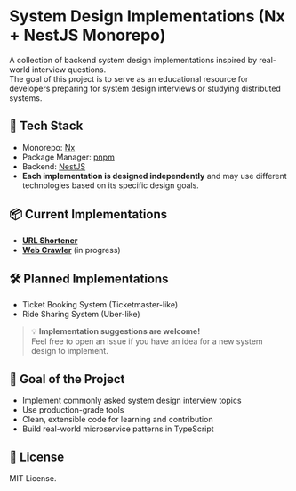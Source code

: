 # System Design Implementations (Nx + NestJS Monorepo)

A collection of backend system design implementations inspired by real-world interview questions.  
The goal of this project is to serve as an educational resource for developers preparing for system design interviews or studying distributed systems.

## 🚀 Tech Stack

- Monorepo: [Nx](https://nx.dev/)
- Package Manager: [pnpm](https://pnpm.io/)
- Backend: [NestJS](https://nestjs.com/)
- **Each implementation is designed independently** and may use different technologies based on its specific design goals.

## 📦 Current Implementations

- [**URL Shortener**](apps/url-shortener)
- [**Web Crawler**](apps/web-crawler) (in progress)

## 🛠 Planned Implementations

- Ticket Booking System (Ticketmaster-like)
- Ride Sharing System (Uber-like)


> 💡 **Implementation suggestions are welcome!**  
> Feel free to open an issue if you have an idea for a new system design to implement.

## 🎯 Goal of the Project

- Implement commonly asked system design interview topics
- Use production-grade tools
- Clean, extensible code for learning and contribution
- Build real-world microservice patterns in TypeScript

## 📝 License

MIT License.